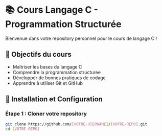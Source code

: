# 📚 Cours Langage C - Programmation Structurée

Bienvenue dans votre repository personnel pour le cours de langage C !

## 🎯 Objectifs du cours
- Maîtriser les bases du langage C
- Comprendre la programmation structurée
- Développer de bonnes pratiques de codage
- Apprendre à utiliser Git et GitHub

## 🚀 Installation et Configuration

### Étape 1 : Cloner votre repository
```bash
git clone https://github.com/[VOTRE-USERNAME]/[VOTRE-REPO].git
cd [VOTRE-REPO]

